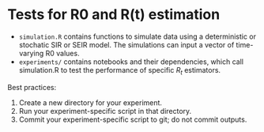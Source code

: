 # Tests for R0 and R(t) estimation

* `simulation.R` contains functions to simulate data using a deterministic or stochatic SIR or SEIR model. The simulations can input a vector of time-varying R0 values.
* `experiments/` contains notebooks and their dependencies, which call simulation.R to test the performance of specific $R_t$ estimators.

Best practices:

1. Create a new directory for your experiment.
2. Run your experiment-specific script in that directory.
3. Commit your experiment-specific script to git; do not commit outputs.
